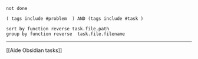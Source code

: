 
````tasks
not done

( tags include #problem  ) AND (tags include #task ) 

sort by function reverse task.file.path
group by function reverse  task.file.filename 
````

---
[[Aide Obsidian tasks]]